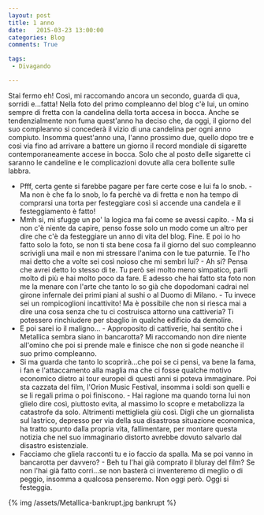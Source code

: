```yaml
---
layout: post
title: 1 anno
date:   2015-03-23 13:00:00
categories: Blog
comments: True

tags:
 - Divagando

---
```


Stai fermo eh! Così, mi raccomando ancora un secondo, guarda di qua, sorridi e...fatta! Nella foto del primo compleanno del blog c'è lui, un omino sempre di fretta con la candelina della torta accesa in bocca. Anche se tendenzialmente non fuma quest'anno ha deciso che, da oggi, il giorno del suo compleanno si concederà il vizio di una candelina per ogni anno compiuto. Insomma quest'anno una, l'anno prossimo due, quello dopo tre e così via fino ad arrivare a battere un giorno il record mondiale di sigarette contemporaneamente accese in bocca. Solo che al posto delle sigarette ci saranno le candeline e le complicazioni dovute alla cera bollente sulle labbra. 
- Pfff, certa gente si farebbe pagare per fare certe cose e lui fa lo snob. - Ma non è che fa lo snob, lo fa perchè va di fretta e non ha tempo di comprarsi una torta per festeggiare così si accende una candela e il festeggiamento è fatto! 
- Mmh si, mi sfugge un po' la logica ma fai come se avessi capito. -
Ma si non c'è niente da capire, penso fosse solo un modo come un altro per dire che c'è da festeggiare un anno di vita del blog. Fine. E poi io ho fatto solo la foto, se non ti sta bene cosa fa il giorno del suo compleanno scrivigli una mail e non mi stressare l'anima con le tue paturnie. Te l'ho mai detto che a volte sei così noioso che mi sembri lui? - Ah si? Pensa che avrei detto lo stesso di te. Tu però sei molto meno simpatico, parli molto di più e hai molto poco da fare. E adesso che hai fatto sta foto non me la menare con l'arte che tanto lo so già che dopodomani cadrai nel girone infernale dei primi piani al sushi o al Duomo di Milano. -
Tu invece sei un rompicoglioni incattivito! Ma è possibile che non si riesca mai a dire una cosa senza che tu ci costruisca attorno una cattiveria? Ti potessero rinchiudere per sbaglio in qualche edificio da demolire.
- E poi sarei io il maligno... -
Approposito di cattiverie, hai sentito che i Metallica sembra siano in bancarotta? Mi raccomando non dire niente all'omino che poi si prende male e finisce che non si gode neanche il suo primo compleanno.
- Si ma guarda che tanto lo scoprirà...che poi se ci pensi, va bene la fama, i fan e l'attaccamento alla maglia ma che ci fosse qualche motivo economico dietro ai tour europei di questi anni si poteva immaginare. Poi sta cazzata del film, l'Orion Music Festival, insomma i soldi son quelli e se li regali prima o poi finiscono. -
Hai ragione ma quando torna lui non glielo dire così, piuttosto evita, al massimo lo scopre e metabolizza la catastrofe da solo. Altrimenti mettigliela giù così. Digli che un giornalista sul lastrico, depresso per via della sua disastrosa situazione economica, ha tratto spunto dalla propria vita, fallimentare, per montare questa notizia che nel suo immaginario distorto avrebbe dovuto salvarlo dal disastro esistenziale.
- Facciamo che gliela racconti tu e io faccio da spalla. Ma se poi vanno in bancarotta per davvero? -
Beh tu l'hai già comprato il bluray del film? Se non l'hai già fatto corri...se non basterà ci inventeremo di meglio o di peggio, insomma a qualcosa penseremo. Non oggi però. Oggi si festeggia. 

{% img /assets/Metallica-bankrupt.jpg  bankrupt %} 
